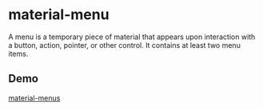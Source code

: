# material-menu
A menu is a temporary piece of material that appears upon interaction with a button, action, pointer, or other control. It contains at least two menu items.

## Demo
 <a href="https://codeartisan-ui.github.io/material-menu/" target="_blank">material-menus</a>